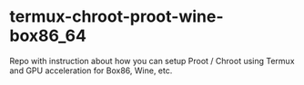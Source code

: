 # termux-chroot-proot-wine-box86_64
Repo with instruction about how you can setup Proot / Chroot using Termux and GPU acceleration for Box86, Wine, etc.

